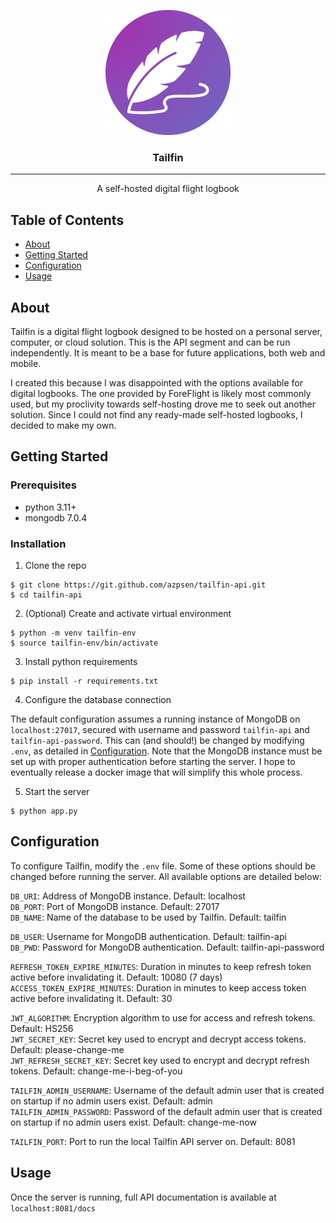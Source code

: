 <p align="center">
    <a href="" rel="nooperner">
    <img width=200px height=200px src="logo.png" alt="Tailfin Logo"></a>
</p>

<h3 align="center">Tailfin</h3>

---

<p align="center">A self-hosted digital flight logbook</p>

## Table of Contents

+ [About](#about)
+ [Getting Started](#getting_started)
+ [Configuration](#configuration)
+ [Usage](#usage)

## About <a name="about"></a>

Tailfin is a digital flight logbook designed to be hosted on a personal server, computer, or cloud solution. This is the
API segment and can be run independently. It is meant to be a base for future applications, both web and mobile.

I created this because I was disappointed with the options available for digital logbooks. The one provided by
ForeFlight is likely most commonly used, but my proclivity towards self-hosting drove me to seek out another solution.
Since I could not find any ready-made self-hosted logbooks, I decided to make my own.

## Getting Started <a name="getting_started"></a>

### Prerequisites

- python 3.11+
- mongodb 7.0.4

### Installation

1. Clone the repo

```
$ git clone https://git.github.com/azpsen/tailfin-api.git
$ cd tailfin-api
```

2. (Optional) Create and activate virtual environment

```
$ python -m venv tailfin-env
$ source tailfin-env/bin/activate
```

3. Install python requirements

```
$ pip install -r requirements.txt
```

4. Configure the database connection

The default configuration assumes a running instance of MongoDB on `localhost:27017`, secured with username and
password `tailfin-api` and `tailfin-api-password`. This can (and should!) be changed by
modifying `.env`, as detailed in [Configuration](#configuration). Note that the MongoDB instance must be set up with
proper authentication before starting the server. I hope to eventually release a docker image that will simplify this
whole process.

5. Start the server

```
$ python app.py
```

## Configuration <a name="configuration"></a>

To configure Tailfin, modify the `.env` file. Some of these options should be changed before running the server. All
available options are detailed below:

`DB_URI`: Address of MongoDB instance. Default: localhost
<br />
`DB_PORT`: Port of MongoDB instance. Default: 27017
<br />
`DB_NAME`: Name of the database to be used by Tailfin. Default: tailfin

`DB_USER`: Username for MongoDB authentication. Default: tailfin-api
<br />
`DB_PWD`: Password for MongoDB authentication. Default: tailfin-api-password

`REFRESH_TOKEN_EXPIRE_MINUTES`: Duration in minutes to keep refresh token active before invalidating it. Default:
10080 (7 days)
<br />
`ACCESS_TOKEN_EXPIRE_MINUTES`: Duration in minutes to keep access token active before invalidating it. Default: 30

`JWT_ALGORITHM`: Encryption algorithm to use for access and refresh tokens. Default: HS256
<br />
`JWT_SECRET_KEY`: Secret key used to encrypt and decrypt access tokens. Default: please-change-me
<br />
`JWT_REFRESH_SECRET_KEY`: Secret key used to encrypt and decrypt refresh tokens. Default: change-me-i-beg-of-you

`TAILFIN_ADMIN_USERNAME`: Username of the default admin user that is created on startup if no admin users exist.
Default: admin
<br />
`TAILFIN_ADMIN_PASSWORD`: Password of the default admin user that is created on startup if no admin users exist.
Default: change-me-now

`TAILFIN_PORT`: Port to run the local Tailfin API server on. Default: 8081

## Usage <a name="usage"></a>

Once the server is running, full API documentation is available at `localhost:8081/docs`